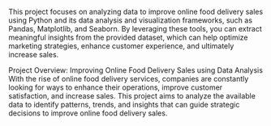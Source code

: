 This project focuses on analyzing data to improve online food delivery sales using Python and its data analysis and visualization frameworks, such as Pandas, Matplotlib, and Seaborn. By leveraging these tools, you can extract meaningful insights from the provided dataset, which can help optimize marketing strategies, enhance customer experience, and ultimately increase sales.

Project Overview: Improving Online Food Delivery Sales using Data Analysis
With the rise of online food delivery services, companies are constantly looking for ways to enhance their operations, improve customer satisfaction, and increase sales. This project aims to analyze the available data to identify patterns, trends, and insights that can guide strategic decisions to improve online food delivery sales.
